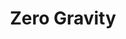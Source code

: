 ---
layout: song
redirect_from: /Home/Song/9
id: 9
title: Zero Gravity
artist: Kraedt
genre: Big Room House
image: Zero Gravity.jpg
buy-able: true
downloadable: true
yt-id: EyexbjAkcgg
itunes: https://itunes.apple.com/us/album/the-record-crate/id1195366160
beatport:
amazon: https://www.amazon.com/Record-Crate-Kraedt/dp/B01MT9BKO0/ref=sr_1_3?s=dmusic&ie=UTF8&qid=1491041296&sr=1-3-mp3-albums-bar-strip-0&keywords=Kraedt
spotify: https://open.spotify.com/album/5BHcEqyyuer5W8ikGztMJm
license: 1
---